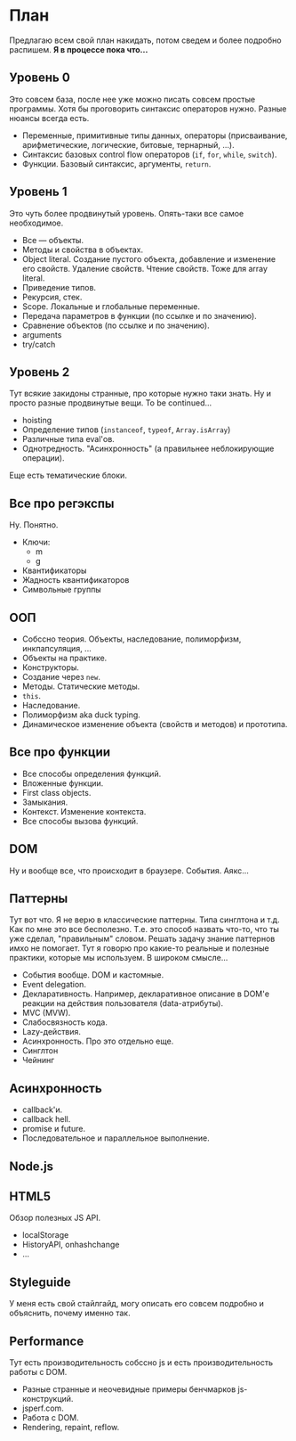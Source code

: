 План
============

Предлагаю всем свой план накидать, потом сведем и более подробно распишем.
**Я в процессе пока что...**

Уровень 0
---------------
Это совсем база, после нее уже можно писать совсем простые программы.
Хотя бы проговорить синтаксис операторов нужно. Разные нюансы всегда есть.

  * Переменные, примитивные типы данных, операторы (присваивание, арифметические, логические, битовые, тернарный, ...).
  * Синтаксис базовых control flow операторов (`if`, `for`, `while`, `switch`).
  * Функции. Базовый синтаксис, аргументы, `return`.

Уровень 1
---------------
Это чуть более продвинутый уровень.
Опять-таки все самое необходимое.

  * Все — объекты.
  * Методы и свойства в объектах.
  * Object literal. Создание пустого объекта, добавление и изменение его свойств. Удаление свойств. Чтение свойств. Тоже для array literal.
  * Приведение типов.
  * Рекурсия, стек.
  * Scope. Локальные и глобальные переменные.
  * Передача параметров в функции (по ссылке и по значению).
  * Сравнение объектов (по ссылке и по значению).
  * arguments
  * try/catch

Уровень 2
---------------
Тут всякие закидоны странные, про которые нужно таки знать.
Ну и просто разные продвинутые вещи.
To be continued...

  * hoisting
  * Определение типов (`instanceof`, `typeof`, `Array.isArray`)
  * Различные типа eval'ов.
  * Однотредность. "Асинхронность" (а правильнее неблокирующие операции).


Еще есть тематические блоки.

Все про регэкспы
--------------------------
Ну. Понятно.
  * Ключи:
    * m 
    * g
  * Квантификаторы
  * Жадность квантификаторов
  * Символьные группы

ООП
-------

  * Собссно теория. Объекты, наследование, полиморфизм, инкпапсуляция, ...
  * Объекты на практике.
  * Конструкторы.
  * Создание через `new`.
  * Методы. Статические методы.
  * `this`.
  * Наследование.
  * Полиморфизм aka duck typing.
  * Динамическое изменение объекта (свойств и методов) и прототипа.

Все про функции
--------------------------

  * Все способы определения функций.
  * Вложенные функции.
  * First class objects.
  * Замыкания.
  * Контекст. Изменение контекста.
  * Все способы вызова функций.

DOM
-------
Ну и вообще все, что происходит в браузере. События. Аякс...

Паттерны
---------------
Тут вот что. Я не верю в классические паттерны. Типа синглтона и т.д. Как по мне это все бесполезно. Т.е. это способ назвать что-то, что ты уже сделал, "правильным" словом. Решать задачу знание паттернов имхо не помогает.
Тут я говорю про какие-то реальные и полезные практики, которые мы используем. В широком смысле...

  * События вообще. DOM и кастомные.
  * Event delegation.
  * Декларативность. Например, декларативное описание  в DOM'е реакции на действия пользователя (data-атрибуты).
  * MVC (MVW).
  * Слабосвязность кода.
  * Lazy-действия.
  * Асинхронность. Про это отдельно еще.
  * Синглтон
  * Чейнинг

Асинхронность
-----------------------

  * callback'и.
  * callback hell.
  * promise и future.
  * Последовательное и параллельное выполнение.


Node.js
-----------

HTML5
-----------
Обзор полезных JS API.

  * localStorage
  * HistoryAPI, onhashchange
  * ...

Styleguide
---------------
У меня есть свой стайлгайд, могу описать его совсем подробно и объяснить, почему именно так.

Performance
------------------
Тут есть производительность собссно js и есть производительность работы с DOM.

  * Разные странные и неочевидные примеры бенчмарков js-конструкций.
  * jsperf.com.
  * Работа с DOM.
  * Rendering, repaint, reflow.
